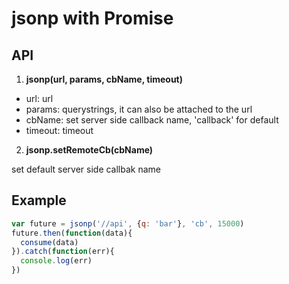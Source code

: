 # jsonp with Promise

## API

1. __jsonp(url, params, cbName, timeout)__
  - url: url
  - params: querystrings, it can also be attached to the url
  - cbName: set server side callback name, 'callback' for default
  - timeout: timeout

2. __jsonp.setRemoteCb(cbName)__

set default server side callbak name

## Example

```js
var future = jsonp('//api', {q: 'bar'}, 'cb', 15000)
future.then(function(data){
  consume(data)
}).catch(function(err){
  console.log(err)
})
```
